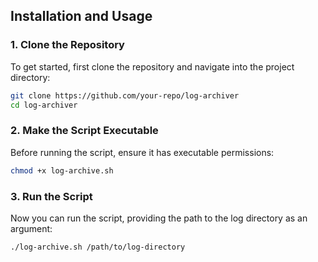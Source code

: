 ## Installation and Usage

### 1. Clone the Repository

To get started, first clone the repository and navigate into the project directory:

```bash
git clone https://github.com/your-repo/log-archiver
cd log-archiver
```
### 2. Make the Script Executable
Before running the script, ensure it has executable permissions:

```bash
chmod +x log-archive.sh
```
### 3. Run the Script
Now you can run the script, providing the path to the log directory as an argument:
```bash
./log-archive.sh /path/to/log-directory
```

